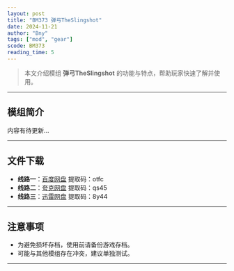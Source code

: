 ```yaml
---
layout: post
title: "BM373 弹弓TheSlingshot"
date: 2024-11-21
author: "Bny"
tags: ["mod", "gear"]
scode: BM373
reading_time: 5
---
```


> 本文介绍模组 **弹弓TheSlingshot** 的功能与特点，帮助玩家快速了解并使用。

---

## 模组简介

内容有待更新...

---


## 文件下载
- **线路一**：[百度网盘](https://pan.baidu.com/s/1EGdBkCVoStxnZPNfr4SJGA?pwd=otfc)  提取码：otfc  
- **线路二**：[夸克网盘](https://pan.quark.cn/s/39eb9fddf987?pwd=qs45)  提取码：qs45  
- **线路三**：[迅雷网盘](https://pan.xunlei.com/s/VOCCbWqd4jq6gy-RR2L34NGgA1?pwd=8y44)  提取码：8y44  

---

## 注意事项
- 为避免损坏存档，使用前请备份游戏存档。
- 可能与其他模组存在冲突，建议单独测试。

---

